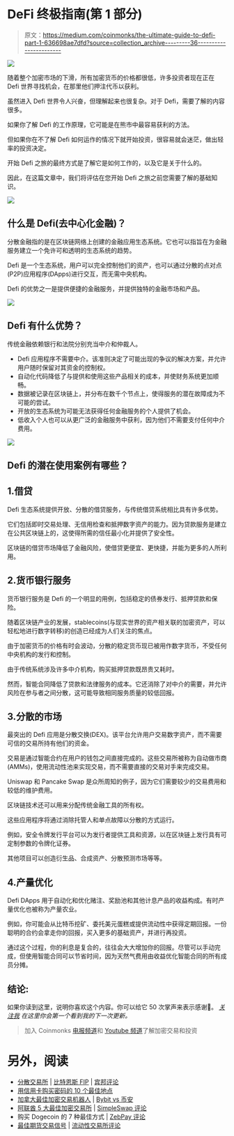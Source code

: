# DeFi 终极指南(第 1 部分)

> 原文：<https://medium.com/coinmonks/the-ultimate-guide-to-defi-part-1-636698ae7dfd?source=collection_archive---------36----------------------->

![](img/65b242eadd2dbb5554dfa2e12e7f3be1.png)

随着整个加密市场的下滑，所有加密货币的价格都很低，许多投资者现在正在 Defi 世界寻找机会，在那里他们押注代币以获利。

虽然进入 Defi 世界令人兴奋，但理解起来也很复杂。对于 Defi，需要了解的内容很多。

如果你了解 Defi 的工作原理，它可能是在熊市中最容易获利的方法。

但如果你在不了解 Defi 如何运作的情况下就开始投资，很容易就会迷茫，做出轻率的投资决定。

开始 Defi 之旅的最终方式是了解它是如何工作的，以及它是关于什么的。

因此，在这篇文章中，我们将评估在您开始 Defi 之旅之前您需要了解的基础知识。

![](img/78cf18cd56e55aba1646bf44703eefc5.png)

## 什么是 Defi(去中心化金融)？

分散金融指的是在区块链网络上创建的金融应用生态系统。它也可以指旨在为金融服务建立一个免许可和透明的生态系统的趋势。

Defi 是一个生态系统，用户可以完全控制他们的资产，也可以通过分散的点对点(P2P)应用程序(DApps)进行交互，而无需中央机构。

Defi 的优势之一是提供便捷的金融服务，并提供独特的金融市场和产品。

![](img/ffd783a1a21f22bc418d67248484d377.png)

## Defi 有什么优势？

传统金融依赖银行和法院分别充当中介和仲裁人。

*   Defi 应用程序不需要中介。该准则决定了可能出现的争议的解决方案，并允许用户随时保留对其资金的控制权。
*   自动化代码降低了与提供和使用这些产品相关的成本，并使财务系统更加顺畅。
*   数据被记录在区块链上，并分布在数千个节点上，使得服务的潜在故障成为不可能的尝试。
*   开放的生态系统为可能无法获得任何金融服务的个人提供了机会。
*   低收入个人也可以从更广泛的金融服务中获利，因为他们不需要支付任何中介费用。

![](img/7826a9d6da010c1035939c585a913b35.png)

## Defi 的潜在使用案例有哪些？

## 1.借贷

Defi 生态系统提供开放、分散的借贷服务，与传统借贷系统相比具有许多优势。

它们包括即时交易处理、无信用检查和抵押数字资产的能力。因为贷款服务是建立在公共区块链上的，这使得所需的信任最小化并提供了安全性。

区块链的借贷市场降低了金融风险，使借贷更便宜、更快捷，并能为更多的人所利用。

## 2.货币银行服务

货币银行服务是 Defi 的一个明显的用例，包括稳定的债券发行、抵押贷款和保险。

随着区块链产业的发展，stablecoins(与现实世界的资产相关联的加密资产，可以轻松地进行数字转移)的创造已经成为人们关注的焦点。

由于加密货币的价格有时会波动，分散的稳定货币现已被用作数字货币，不受任何中央机构的发行和控制。

由于传统系统涉及许多中介机构，购买抵押贷款既昂贵又耗时。

然而，智能合同降低了贷款和法律服务的成本。它还消除了对中介的需要，并允许风险在参与者之间分散，这可能导致相同服务质量的较低回报。

## 3.分散的市场

最突出的 Defi 应用是分散交换(DEX)。该平台允许用户交易数字资产，而不需要可信的交易所持有他们的资金。

交易是通过智能合约在用户的钱包之间直接完成的。这些交易所被称为自动做市商(AMMs)，使用流动性池来实现交易，而不需要直接的交易对手来完成交易。

Uniswap 和 Pancake Swap 是众所周知的例子，因为它们需要较少的交易费用和较低的维护费用。

区块链技术还可以用来分配传统金融工具的所有权。

这些应用程序将通过消除托管人和单点故障以分散的方式运行。

例如，安全令牌发行平台可以为发行者提供工具和资源，以在区块链上发行具有可定制参数的令牌化证券。

其他项目可以创造衍生品、合成资产、分散预测市场等等。

## 4.产量优化

Defi DApps 用于自动化和优化赌注、奖励池和其他计息产品的收益构成。有时产量优化也被称为产量农业。

例如，你可能会从比特币挖矿、委托美元蛋糕或提供流动性中获得定期回报。一份聪明的合约会拿走你的回报，买入更多的基础资产，并进行再投资。

通过这个过程，你的利息是复合的，往往会大大增加你的回报。尽管可以手动完成，但使用智能合同可以节省时间，因为天然气费用由收益优化智能合同的所有成员分摊。

## 结论:

如果你读到这里，说明你喜欢这个内容。你可以给它 50 次掌声来表示感谢👏。 [*关注我*](/@Bukz_dwriter) *在这里你会第一个看到我的下一次更新。*

> 加入 Coinmonks [电报频道](https://t.me/coincodecap)和 [Youtube 频道](https://www.youtube.com/c/coinmonks/videos)了解加密交易和投资

# 另外，阅读

*   [分散交易所](https://coincodecap.com/what-are-decentralized-exchanges) | [比特恩斯 FIP](https://coincodecap.com/bitbns-fip) | [宾邦评论](https://coincodecap.com/bingbon-review)
*   [用信用卡购买密码的 10 个最佳地点](https://coincodecap.com/buy-crypto-with-credit-card)
*   [加拿大最佳加密交易机器人](https://coincodecap.com/5-best-crypto-trading-bots-in-canada) | [Bybit vs 币安](https://coincodecap.com/bybit-binance-moonxbt)
*   [阿联酋 5 大最佳加密交易所](https://coincodecap.com/best-crypto-exchanges-in-uae) | [SimpleSwap 评论](https://coincodecap.com/simpleswap-review)
*   购买 Dogecoin 的 7 种最佳方式 | [ZebPay 评论](https://coincodecap.com/zebpay-review)
*   [最佳期货交易信号](https://coincodecap.com/futures-trading-signals) | [流动性交易所评论](https://coincodecap.com/liquid-exchange-review)